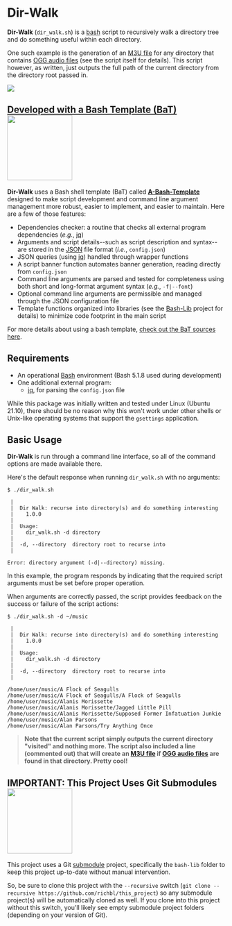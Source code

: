 # Dir-Walk
**Dir-Walk** (`dir_walk.sh`) is a [bash](https://en.wikipedia.org/wiki/Bash_%28Unix_shell%29) script to recursively walk a directory tree and do something useful within each directory.

One such example is the generation of an [M3U file](https://en.wikipedia.org/wiki/M3U) for any directory that contains [OGG audio files](https://en.wikipedia.org/wiki/Ogg#Ogg_codecs) (see the script itself for details). This script however, as written, just outputs the full path of the current directory from the directory root passed in.

[<img src="https://user-images.githubusercontent.com/10182110/175392693-4124b8eb-f306-4177-abea-c219599728c3.png">](https://commons.wikimedia.org/wiki/File:Sierpinski_pyramid.png)

## [Developed with a Bash Template (BaT)](https://github.com/richbl/a-bash-template)[<img src="https://user-images.githubusercontent.com/10182110/145758715-b127adfc-710b-49d3-9ede-151adc83ae76.png" width="150" />](https://github.com/richbl/a-bash-template)

**Dir-Walk** uses a Bash shell template (BaT) called **[A-Bash-Template](https://github.com/richbl/a-bash-template)** designed to make script development and command line argument management more robust, easier to implement, and easier to maintain. Here are a few of those features:

- Dependencies checker: a routine that checks all external program dependencies (*e.g.*, [jq](https://stedolan.github.io/jq/))
- Arguments and script details--such as script description and syntax--are stored in the [JSON](http://www.json.org/) file format (*i.e.*, `config.json`)
- JSON queries (using [jq](https://stedolan.github.io/jq/)) handled through wrapper functions
- A script banner function automates banner generation, reading directly from `config.json`
- Command line arguments are parsed and tested for completeness using both short and long-format argument syntax (*e.g.*, `-f|--font`)
- Optional command line arguments are permissible and managed through the JSON configuration file
- Template functions organized into libraries (see the [Bash-Lib](https://github.com/richbl/bash-lib) project for details) to minimize code footprint in the main script

For more details about using a bash template, [check out the BaT sources here](https://github.com/richbl/a-bash-template).

## Requirements

- An operational [Bash](https://en.wikipedia.org/wiki/Bash_%28Unix_shell%29) environment (Bash 5.1.8 used during development)
- One additional external program:
  - [jq](https://stedolan.github.io/jq/), for parsing the `config.json` file

While this package was initially written and tested under Linux (Ubuntu 21.10), there should be no reason why this won't work under other shells or Unix-like operating systems that support the `gsettings` application.

## Basic Usage
**Dir-Walk** is run through a command line interface, so all of the command options are made available there.

Here's the default response when running `dir_walk.sh` with no arguments:

	$ ./dir_walk.sh

	 |
	 |  Dir Walk: recurse into directory(s) and do something interesting
	 |    1.0.0
	 |
	 |  Usage:
	 |    dir_walk.sh -d directory
	 |
	 |  -d, --directory  directory root to recurse into
	 |

	Error: directory argument (-d|--directory) missing.

In this example, the program responds by indicating that the required script arguments must be set before proper operation.

When arguments are correctly passed, the script provides feedback on the success or failure of the script actions:

	$ ./dir_walk.sh -d ~/music

	 |
	 |  Dir Walk: recurse into directory(s) and do something interesting
	 |    1.0.0
	 |
	 |  Usage:
	 |    dir_walk.sh -d directory
	 |
	 |  -d, --directory  directory root to recurse into
	 |

    /home/user/music/A Flock of Seagulls
    /home/user/music/A Flock of Seagulls/A Flock of Seagulls
    /home/user/music/Alanis Morissette
    /home/user/music/Alanis Morissette/Jagged Little Pill
    /home/user/music/Alanis Morissette/Supposed Former Infatuation Junkie
    /home/user/music/Alan Parsons
    /home/user/music/Alan Parsons/Try Anything Once

> **Note that the current script simply outputs the current directory "visited" and nothing more. The script also included a line (commented out) that will create an [M3U file](https://en.wikipedia.org/wiki/M3U) if [OGG audio files](https://en.wikipedia.org/wiki/Ogg#Ogg_codecs) are found in that directory. Pretty cool!**

## IMPORTANT: This Project Uses Git Submodules <img src="https://user-images.githubusercontent.com/10182110/198916805-2c139481-8d92-4484-b92e-1d440df68045.jpg" width="150" />

This project uses a Git [submodule](https://git-scm.com/book/en/v2/Git-Tools-Submodules) project, specifically the `bash-lib` folder to keep this project up-to-date without manual intervention.

So, be sure to clone this project with the `--recursive` switch (`git clone --recursive https://github.com/richbl/this_project`) so any submodule project(s) will be automatically cloned as well. If you clone into this project without this switch, you'll likely see empty submodule project folders (depending on your version of Git).
